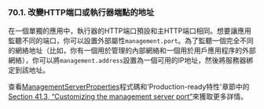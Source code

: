 
### 70.1. 改變HTTP端口或執行器端點的地址

在一個單獨的應用中，執行器的HTTP端口預設和主HTTP端口相同。想要讓應用監聽不同的端口，你可以設置外部屬性`management.port`。為了監聽一個完全不同的網絡地址（比如，你有一個用於管理的內部網絡和一個用於用戶應用程序的外部網絡），你可以將`management.address`設置為一個可用的IP地址，然後將服務器綁定到該地址。

查看[ManagementServerProperties](http://github.com/spring-projects/spring-boot/tree/master/spring-boot-actuator/src/main/java/org/springframework/boot/actuate/autoconfigure/ManagementServerProperties.java)程式碼和'Production-ready特性'章節中的[Section 41.3, “Customizing the management server port”](http://docs.spring.io/spring-boot/docs/current-SNAPSHOT/reference/htmlsingle/#production-ready-customizing-management-server-port)來獲取更多詳情。
